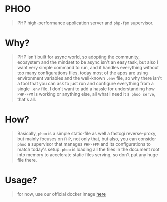 PHOO
====
> PHP high-performance application server and `php-fpm` supervisor.

Why?
====
> PHP isn't built for async world, so adopting the community, ecosystem and the mindset 
> to be async isn't an easy task,
> but also I want very simple command to run, and it handles everything without too many configurations files,
> today most of the apps are using environment variables and the well-known `.env` file, so why there isn't a tool
> that you can ask to just run and configure everything from a single `.env` file, I don't want to add a hassle for understanding
> how `PHP-FPM` is working or anything else, all what I need it `$ phoo serve`, that's all.

How?
====
> Basically, `phoo` is a simple static-file as well a fastcgi reverse-proxy, but mainly focuses on `PHP`, not only that,
> but also, you can consider `phoo` a supervisor that manages `PHP-FPM` and its configurations to match today's setup.
> `phoo` is loading all the files in the document root into memory to accelerate static files serving, so don't put any huge file there.

Usage?
======
> for now, use our official docker image [here](https://github.com/alash3al/phoo/pkgs/container/phoo)